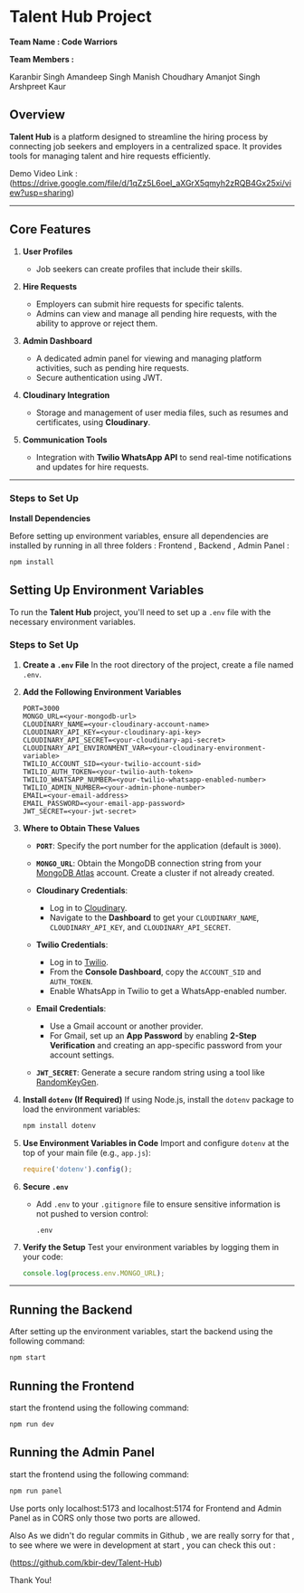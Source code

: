 # Talent Hub Project

**Team Name : Code Warriors**

**Team Members :**

Karanbir Singh
Amandeep Singh
Manish Choudhary
Amanjot Singh
Arshpreet Kaur

## Overview
**Talent Hub** is a platform designed to streamline the hiring process by connecting job seekers and employers in a centralized space. It provides tools for managing talent and hire requests efficiently.

Demo Video Link : (https://drive.google.com/file/d/1qZz5L6oeI_aXGrX5qmyh2zRQB4Gx25xi/view?usp=sharing)

---

## Core Features

1. **User Profiles**
   - Job seekers can create profiles that include their skills.

2. **Hire Requests**
   - Employers can submit hire requests for specific talents.
   - Admins can view and manage all pending hire requests, with the ability to approve or reject them.

3. **Admin Dashboard**
   - A dedicated admin panel for viewing and managing platform activities, such as pending hire requests.
   - Secure authentication using JWT.

4. **Cloudinary Integration**
   - Storage and management of user media files, such as resumes and certificates, using **Cloudinary**.

5. **Communication Tools**
   - Integration with **Twilio WhatsApp API** to send real-time notifications and updates for hire requests.

---
### Steps to Set Up

**Install Dependencies**

   Before setting up environment variables, ensure all dependencies are installed by running in all three folders : Frontend , Backend , Admin Panel :

   ```bash
   npm install
   ```
   
## Setting Up Environment Variables
To run the **Talent Hub** project, you'll need to set up a `.env` file with the necessary environment variables.

### Steps to Set Up

1. **Create a `.env` File**
   In the root directory of the project, create a file named `.env`.

2. **Add the Following Environment Variables**
   ```plaintext
   PORT=3000
   MONGO_URL=<your-mongodb-url>
   CLOUDINARY_NAME=<your-cloudinary-account-name>
   CLOUDINARY_API_KEY=<your-cloudinary-api-key>
   CLOUDINARY_API_SECRET=<your-cloudinary-api-secret>
   CLOUDINARY_API_ENVIRONMENT_VAR=<your-cloudinary-environment-variable>
   TWILIO_ACCOUNT_SID=<your-twilio-account-sid>
   TWILIO_AUTH_TOKEN=<your-twilio-auth-token>
   TWILIO_WHATSAPP_NUMBER=<your-twilio-whatsapp-enabled-number>
   TWILIO_ADMIN_NUMBER=<your-admin-phone-number>
   EMAIL=<your-email-address>
   EMAIL_PASSWORD=<your-email-app-password>
   JWT_SECRET=<your-jwt-secret>
   ```

3. **Where to Obtain These Values**

   - **`PORT`**: Specify the port number for the application (default is `3000`).

   - **`MONGO_URL`**: Obtain the MongoDB connection string from your [MongoDB Atlas](https://www.mongodb.com/cloud/atlas) account. Create a cluster if not already created.

   - **Cloudinary Credentials**:
     - Log in to [Cloudinary](https://cloudinary.com).
     - Navigate to the **Dashboard** to get your `CLOUDINARY_NAME`, `CLOUDINARY_API_KEY`, and `CLOUDINARY_API_SECRET`.

   - **Twilio Credentials**:
     - Log in to [Twilio](https://www.twilio.com).
     - From the **Console Dashboard**, copy the `ACCOUNT_SID` and `AUTH_TOKEN`.
     - Enable WhatsApp in Twilio to get a WhatsApp-enabled number.

   - **Email Credentials**:
     - Use a Gmail account or another provider.
     - For Gmail, set up an **App Password** by enabling **2-Step Verification** and creating an app-specific password from your account settings.

   - **`JWT_SECRET`**: Generate a secure random string using a tool like [RandomKeyGen](https://randomkeygen.com).

4. **Install `dotenv` (If Required)**
   If using Node.js, install the `dotenv` package to load the environment variables:
   ```bash
   npm install dotenv
   ```

5. **Use Environment Variables in Code**
   Import and configure `dotenv` at the top of your main file (e.g., `app.js`):
   ```javascript
   require('dotenv').config();
   ```

6. **Secure `.env`**
   - Add `.env` to your `.gitignore` file to ensure sensitive information is not pushed to version control:
     ```plaintext
     .env
     ```

7. **Verify the Setup**
   Test your environment variables by logging them in your code:
   ```javascript
   console.log(process.env.MONGO_URL);
   ```

---

## Running the Backend
After setting up the environment variables, start the backend using the following command:
```bash
npm start
```
## Running the Frontend 
start the frontend using the following command:
```bash
npm run dev
```
## Running the Admin Panel
start the frontend using the following command:
```bash
npm run panel 
```

Use ports only localhost:5173 and localhost:5174 for Frontend and Admin Panel as in CORS only those two ports are allowed.

Also As we didn't do regular commits in Github , we are really sorry for that , to see where we were in development at start , you can check this out :

(https://github.com/kbir-dev/Talent-Hub)

Thank You!
